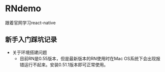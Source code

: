 # RNdemo
跟着官网学习react-native

## 新手入门踩坑记录

- 关于环境搭建问题
    + 目前RN是0.55版本，但是最新版本的RN使用时在Mac OS系统下会出现报错运行不起来。安装0.51.1版本即可正常使用。